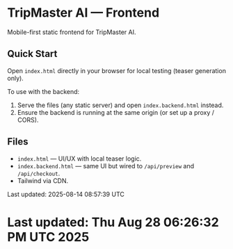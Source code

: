 # TripMaster AI — Frontend

Mobile-first static frontend for TripMaster AI.

## Quick Start
Open `index.html` directly in your browser for local testing (teaser generation only).

To use with the backend:
1. Serve the files (any static server) and open `index.backend.html` instead.
2. Ensure the backend is running at the same origin (or set up a proxy / CORS).

## Files
- `index.html` — UI/UX with local teaser logic.
- `index.backend.html` — same UI but wired to `/api/preview` and `/api/checkout`.
- Tailwind via CDN.

Last updated: 2025-08-14 08:57:39 UTC
# Last updated: Thu Aug 28 06:26:32 PM UTC 2025

